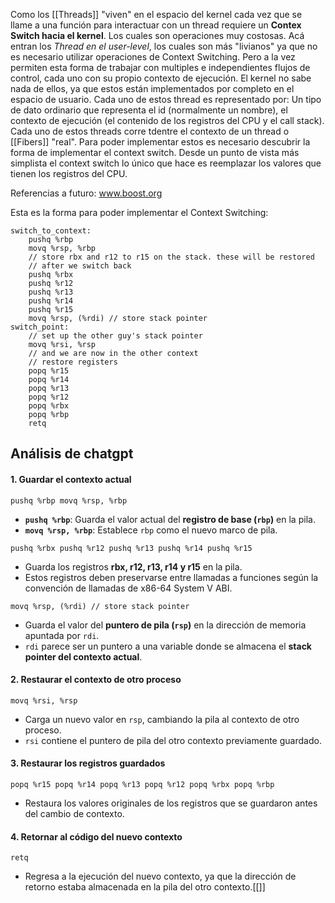 Como los [[Threads]] "viven" en el espacio del kernel cada vez que se llame a una función para interactuar con un thread requiere un **Contex Switch hacia el kernel**. Los cuales son operaciones muy costosas. Acá entran los *Thread en el user-level*, los cuales son más "livianos" ya que no es necesario utilizar operaciones de Context Switching. Pero a la vez permiten esta forma de trabajar con multiples e independientes flujos de control, cada uno con su propio contexto de ejecución. 
El kernel no sabe nada de ellos, ya que estos están implementados por completo en el espacio de usuario. Cada uno de estos thread es representado por: Un tipo de dato ordinario que representa el id (normalmente un nombre), el contexto de ejecución (el contenido de los registros del CPU y el call stack). Cada uno de estos threads corre tdentre el contexto de un thread o [[Fibers]] "real".
Para poder implementar estos es necesario descubrir la forma de implementar el context switch. Desde un punto de vista más simplista el context switch lo único que hace es reemplazar los valores que tienen los registros del CPU. 

Referencias a futuro:
www.boost.org

Esta es la forma para poder implementar el Context Switching: 
```
switch_to_context:
	pushq %rbp
    movq %rsp, %rbp
    // store rbx and r12 to r15 on the stack. these will be restored
    // after we switch back
    pushq %rbx
    pushq %r12
    pushq %r13
    pushq %r14
    pushq %r15
    movq %rsp, (%rdi) // store stack pointer
switch_point:
    // set up the other guy's stack pointer
    movq %rsi, %rsp
    // and we are now in the other context
    // restore registers
    popq %r15
    popq %r14
    popq %r13
    popq %r12
    popq %rbx
    popq %rbp
    retq
```

## Análisis de chatgpt
#### **1. Guardar el contexto actual**

`pushq %rbp movq %rsp, %rbp`
- **`pushq %rbp`**: Guarda el valor actual del **registro de base (`rbp`)** en la pila.
- **`movq %rsp, %rbp`**: Establece `rbp` como el nuevo marco de pila.

`pushq %rbx pushq %r12 pushq %r13 pushq %r14 pushq %r15`
- Guarda los registros **rbx, r12, r13, r14 y r15** en la pila.
- Estos registros deben preservarse entre llamadas a funciones según la convención de llamadas de x86-64 System V ABI.

`movq %rsp, (%rdi) // store stack pointer`
- Guarda el valor del **puntero de pila (`rsp`)** en la dirección de memoria apuntada por `rdi`.
- `rdi` parece ser un puntero a una variable donde se almacena el **stack pointer del contexto actual**.

#### **2. Restaurar el contexto de otro proceso**

`movq %rsi, %rsp`
- Carga un nuevo valor en `rsp`, cambiando la pila al contexto de otro proceso.
- `rsi` contiene el puntero de pila del otro contexto previamente guardado.

#### **3. Restaurar los registros guardados**

`popq %r15 popq %r14 popq %r13 popq %r12 popq %rbx popq %rbp`
- Restaura los valores originales de los registros que se guardaron antes del cambio de contexto.

#### **4. Retornar al código del nuevo contexto**

`retq`
- Regresa a la ejecución del nuevo contexto, ya que la dirección de retorno estaba almacenada en la pila del otro contexto.[[]]
